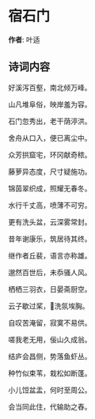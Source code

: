 # 宿石门

**作者**: 叶适

## 诗词内容

好溪泻百壑，南北倾万峰。

山凡堆阜俗，映岸羞为容。

石门忽秀出，老干荫渟洪。

舍舟从口入，便已离尘中。

众芳拱窟宅，环冈献奇秾。

藤萝异态度，尺寸疑施功。

锦茵翠织成，照耀无春冬。

水行千丈高，喷薄不可穷。

更有洗头盆，云深雾常封。

昔年谢康乐，筑居待其终。

继作者丘裴，语言亦称雄。

邈然百世后，未忝骚人风。

栖栖三羽衣，日晏斋厨空。

云子歇过桨，𫏐洗氛埃胸。

自叹苦淹留，寂寞不易供。

嗟我老无用，佞山久成翁。

结庐会昌侧，势落鱼虾丛。

种竹似束苇，栽松如断蓬。

小儿饾盆盂，何时至周公。

会当同此住，代输助之舂。

